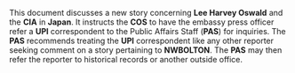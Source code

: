 This document discusses a new story concerning **Lee Harvey Oswald** and the **CIA** in **Japan**. It instructs the **COS** to have the embassy press officer refer a **UPI** correspondent to the Public Affairs Staff (**PAS**) for inquiries. The **PAS** recommends treating the **UPI** correspondent like any other reporter seeking comment on a story pertaining to **NWBOLTON**. The **PAS** may then refer the reporter to historical records or another outside office.
